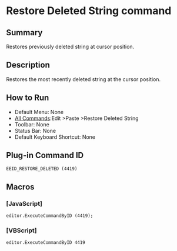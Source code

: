 # Restore Deleted String command

## Summary

Restores previously deleted string at cursor position.

## Description

Restores the most recently deleted string at the cursor position.

## How to Run

- Default Menu: None
- [All Commands](../tools/all_commands):Edit \>Paste \>Restore Deleted String
- Toolbar: None
- Status Bar: None
- Default Keyboard Shortcut: None

## Plug-in Command ID

```
EEID_RESTORE_DELETED (4419)```

## Macros

### \[JavaScript\]

```
editor.ExecuteCommandByID (4419);
```

### \[VBScript\]

```
editor.ExecuteCommandByID 4419
```
